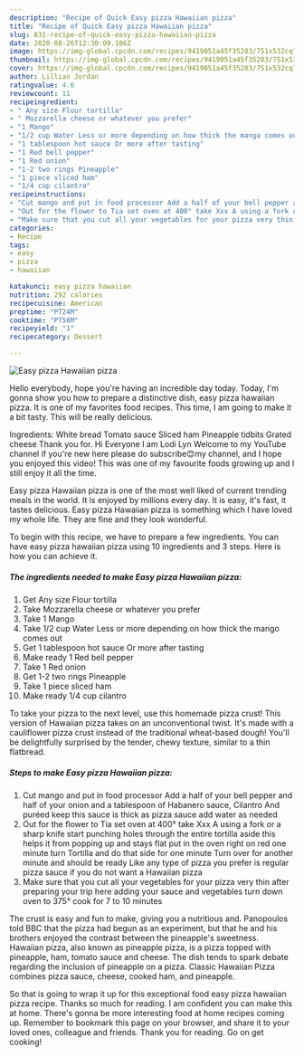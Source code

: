 ```yaml
---
description: "Recipe of Quick Easy pizza Hawaiian pizza"
title: "Recipe of Quick Easy pizza Hawaiian pizza"
slug: 831-recipe-of-quick-easy-pizza-hawaiian-pizza
date: 2020-08-26T12:30:09.106Z
image: https://img-global.cpcdn.com/recipes/9419051a45f35283/751x532cq70/easy-pizza-hawaiian-pizza-recipe-main-photo.jpg
thumbnail: https://img-global.cpcdn.com/recipes/9419051a45f35283/751x532cq70/easy-pizza-hawaiian-pizza-recipe-main-photo.jpg
cover: https://img-global.cpcdn.com/recipes/9419051a45f35283/751x532cq70/easy-pizza-hawaiian-pizza-recipe-main-photo.jpg
author: Lillian Jordan
ratingvalue: 4.6
reviewcount: 11
recipeingredient:
- " Any size Flour tortilla"
- " Mozzarella cheese or whatever you prefer"
- "1 Mango"
- "1/2 cup Water Less or more depending on how thick the mango comes out"
- "1 tablespoon hot sauce Or more after tasting"
- "1 Red bell pepper"
- "1 Red onion"
- "1-2 two rings Pineapple"
- "1 piece sliced ham"
- "1/4 cup cilantro"
recipeinstructions:
- "Cut mango and put in food processor Add a half of your bell pepper and half of your onion and a tablespoon of Habanero sauce, Cilantro And puréed keep this sauce is thick as pizza sauce add water as needed"
- "Out for the flower to Tia set oven at 400° take Xxx A using a fork or a sharp knife start punching holes through the entire tortilla aside this helps it from popping up and stays flat put in the oven right on red one minute turn Tortilla and do that side for one minute Turn over for another minute and should be ready Like any type of pizza you prefer is regular pizza sauce if you do not want a Hawaiian pizza"
- "Make sure that you cut all your vegetables for your pizza very thin after preparing your trip here adding your sauce and vegetables turn down oven to 375° cook for 7 to 10 minutes"
categories:
- Recipe
tags:
- easy
- pizza
- hawaiian

katakunci: easy pizza hawaiian 
nutrition: 292 calories
recipecuisine: American
preptime: "PT24M"
cooktime: "PT58M"
recipeyield: "1"
recipecategory: Dessert

---
```



![Easy pizza Hawaiian pizza](https://img-global.cpcdn.com/recipes/9419051a45f35283/751x532cq70/easy-pizza-hawaiian-pizza-recipe-main-photo.jpg)

Hello everybody, hope you're having an incredible day today. Today, I'm gonna show you how to prepare a distinctive dish, easy pizza hawaiian pizza. It is one of my favorites food recipes. This time, I am going to make it a bit tasty. This will be really delicious.

Ingredients: White bread Tomato sauce Sliced ham Pineapple tidbits Grated cheese Thank you for. Hi Everyone I am Lodi Lyn Welcome to my YouTube channel if you&#39;re new here please do subscribe😊my channel, and I hope you enjoyed this video! This was one of my favourite foods growing up and I still enjoy it all the time.

Easy pizza Hawaiian pizza is one of the most well liked of current trending meals in the world. It is enjoyed by millions every day. It is easy, it's fast, it tastes delicious. Easy pizza Hawaiian pizza is something which I have loved my whole life. They are fine and they look wonderful.


To begin with this recipe, we have to prepare a few ingredients. You can have easy pizza hawaiian pizza using 10 ingredients and 3 steps. Here is how you can achieve it.

<!--inarticleads1-->

##### The ingredients needed to make Easy pizza Hawaiian pizza:

1. Get  Any size Flour tortilla
1. Take  Mozzarella cheese or whatever you prefer
1. Take 1 Mango
1. Take 1/2 cup Water Less or more depending on how thick the mango comes out
1. Get 1 tablespoon hot sauce Or more after tasting
1. Make ready 1 Red bell pepper
1. Take 1 Red onion
1. Get 1-2 two rings Pineapple
1. Take 1 piece sliced ham
1. Make ready 1/4 cup cilantro


To take your pizza to the next level, use this homemade pizza crust! This version of Hawaiian pizza takes on an unconventional twist. It&#39;s made with a cauliflower pizza crust instead of the traditional wheat-based dough! You&#39;ll be delightfully surprised by the tender, chewy texture, similar to a thin flatbread. 

<!--inarticleads2-->

##### Steps to make Easy pizza Hawaiian pizza:

1. Cut mango and put in food processor Add a half of your bell pepper and half of your onion and a tablespoon of Habanero sauce, Cilantro And puréed keep this sauce is thick as pizza sauce add water as needed
1. Out for the flower to Tia set oven at 400° take Xxx A using a fork or a sharp knife start punching holes through the entire tortilla aside this helps it from popping up and stays flat put in the oven right on red one minute turn Tortilla and do that side for one minute Turn over for another minute and should be ready Like any type of pizza you prefer is regular pizza sauce if you do not want a Hawaiian pizza
1. Make sure that you cut all your vegetables for your pizza very thin after preparing your trip here adding your sauce and vegetables turn down oven to 375° cook for 7 to 10 minutes


The crust is easy and fun to make, giving you a nutritious and. Panopoulos told BBC that the pizza had begun as an experiment, but that he and his brothers enjoyed the contrast between the pineapple&#39;s sweetness. Hawaiian pizza, also known as pineapple pizza, is a pizza topped with pineapple, ham, tomato sauce and cheese. The dish tends to spark debate regarding the inclusion of pineapple on a pizza. Classic Hawaiian Pizza combines pizza sauce, cheese, cooked ham, and pineapple. 

So that is going to wrap it up for this exceptional food easy pizza hawaiian pizza recipe. Thanks so much for reading. I am confident you can make this at home. There's gonna be more interesting food at home recipes coming up. Remember to bookmark this page on your browser, and share it to your loved ones, colleague and friends. Thank you for reading. Go on get cooking!
